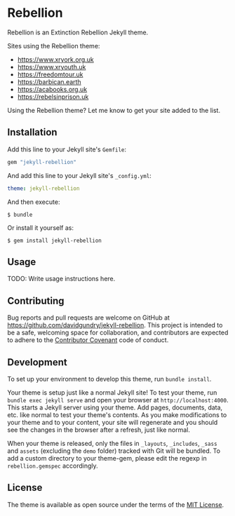 # Rebellion

Rebellion is an Extinction Rebellion Jekyll theme. 

Sites using the Rebellion theme:

* https://www.xryork.org.uk
* https://www.xryouth.uk
* https://freedomtour.uk
* https://barbican.earth
* https://acabooks.org.uk
* https://rebelsinprison.uk

Using the Rebellion theme? Let me know to get your site added to the list.

## Installation

Add this line to your Jekyll site's `Gemfile`:

```ruby
gem "jekyll-rebellion"
```

And add this line to your Jekyll site's `_config.yml`:

```yaml
theme: jekyll-rebellion
```

And then execute:

    $ bundle

Or install it yourself as:

    $ gem install jekyll-rebellion

## Usage

TODO: Write usage instructions here.

## Contributing

Bug reports and pull requests are welcome on GitHub at https://github.com/davidgundry/jekyll-rebellion. This project is intended to be a safe, welcoming space for collaboration, and contributors are expected to adhere to the [Contributor Covenant](http://contributor-covenant.org) code of conduct.

## Development

To set up your environment to develop this theme, run `bundle install`.

Your theme is setup just like a normal Jekyll site! To test your theme, run `bundle exec jekyll serve` and open your browser at `http://localhost:4000`. This starts a Jekyll server using your theme. Add pages, documents, data, etc. like normal to test your theme's contents. As you make modifications to your theme and to your content, your site will regenerate and you should see the changes in the browser after a refresh, just like normal.

When your theme is released, only the files in `_layouts`, `_includes`, `_sass` and `assets` (excluding the `demo` folder) tracked with Git will be bundled. To add a custom directory to your theme-gem, please edit the regexp in `rebellion.gemspec` accordingly.

## License

The theme is available as open source under the terms of the [MIT License](https://opensource.org/licenses/MIT).

